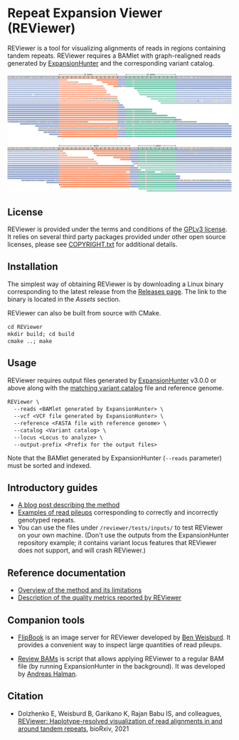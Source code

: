 # Repeat Expansion Viewer (REViewer)

REViewer is a tool for visualizing alignments of reads in regions containing
tandem repeats. REViewer requires a BAMlet with graph-realigned reads generated
by [ExpansionHunter](https://github.com/Illumina/ExpansionHunter) and the
corresponding variant catalog.

![Introductory example](docs/images/intro-example.png)

## License

REViewer is provided under the terms and conditions of the [GPLv3 license](LICENSE.txt).
It relies on several third party packages provided under other open source licenses,
please see [COPYRIGHT.txt](COPYRIGHT.txt) for additional details.

## Installation

The simplest way of obtaining REViewer is by downloading a Linux binary
corresponding to the latest release from the
[Releases page](https://github.com/Illumina/REViewer/releases). The link to the
binary is located in the *Assets* section.

REViewer can also be built from source with CMake.

```shell script
cd REViewer
mkdir build; cd build
cmake ..; make
```

## Usage

REViewer requires output files generated by [ExpansionHunter](https://github.com/Illumina/ExpansionHunter)
v3.0.0 or above along with the
[matching variant catalog](https://github.com/Illumina/ExpansionHunter/blob/master/docs/04_VariantCatalogFiles.md)
file and reference genome.

```shell script
REViewer \
  --reads <BAMlet generated by ExpansionHunter> \
  --vcf <VCF file generated by ExpansionHunter> \
  --reference <FASTA file with reference genome> \
  --catalog <Variant catalog> \
  --locus <Locus to analyze> \
  --output-prefix <Prefix for the output files>
```

Note that the BAMlet generated by ExpansionHunter (`--reads` parameter) must be
sorted and indexed.

## Introductory guides

- [A blog post describing the method](https://www.illumina.com/science/genomics-research/reviewer-visualizing-alignments-short-reads-long-repeat.html)
- [Examples of read pileups](docs/examples.md) corresponding to correctly and
incorrectly genotyped repeats.
- You can use the files under `/reviewer/tests/inputs/` to test REViewer on your own machine. 
(Don't use the outputs from the ExpansionHunter repository example; it contains variant locus 
features that REViewer does not support, and will crash REViewer.)

## Reference documentation

- [Overview of the method and its limitations](docs/method-overview.md)
- [Description of the quality metrics reported by REViewer](docs/metrics.md)

## Companion tools

- [FlipBook](https://github.com/broadinstitute/flipbook) is an image server for
REViewer developed by [Ben Weisburd](https://github.com/bw2). It provides a
convenient way to inspect large quantities of read pileups.

- [Review BAMs](https://gitlab.com/andreassh/review-bams) is script that allows
applying REViewer to a regular BAM file (by running ExpansionHunter in the
background). It was developed by [Andreas Halman](https://gitlab.com/andreassh).

## Citation

- Dolzhenko E, Weisburd B, Garikano K, Rajan Babu IS, and colleagues,
[REViewer: Haplotype-resolved visualization of read alignments in and around
tandem repeats](https://www.biorxiv.org/content/10.1101/2021.10.20.465046v1),
bioRxiv, 2021
